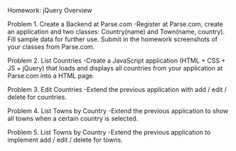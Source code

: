 Homework: jQuery Overview

Problem 1.	Create a Backend at Parse.com
-Register at Parse.com, create an application and two classes: Country(name) and Town(name, country). 
Fill sample data for further use. Submit in the homework screenshots of your classes from Parse.com.

Problem 2.	List Countries
-Create a JavaScript application (HTML + CSS + JS + jQuery) that loads and displays all countries from your 
application at Parse.com into a HTML page.

Problem 3.	Edit Countries
-Extend the previous application with add / edit / delete for countries.

Problem 4.	List Towns by Country
-Extend the previous application to show all towns when a certain country is selected.

Problem 5.	List Towns by Country
-Extend the previous application to implement add / edit / delete for towns.
